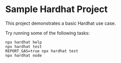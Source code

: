 # Sample Hardhat Project

This project demonstrates a basic Hardhat use case. 

Try running some of the following tasks:

```shell
npx hardhat help
npx hardhat test
REPORT_GAS=true npx hardhat test
npx hardhat node
```

